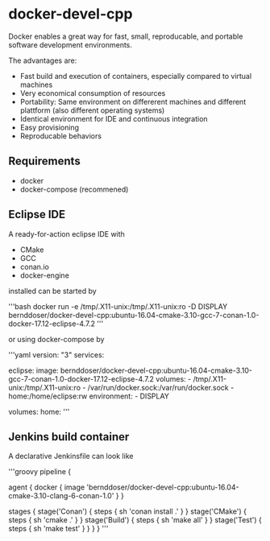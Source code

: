 # docker-devel-cpp

Docker enables a great way for fast, small, reproducable, and portable software development environments.

The advantages are:

 * Fast build and execution of containers, especially compared to virtual machines
 * Very economical consumption of resources
 * Portability: Same environment on differerent machines and different plattform (also different operating systems)
 * Identical environment for IDE and continuous integration
 * Easy provisioning 
 * Reproducable behaviors

## Requirements

 * docker
 * docker-compose (recommened)

## Eclipse IDE

A ready-for-action eclipse IDE with 

 * CMake
 * GCC
 * conan.io
 * docker-engine

installed can be started by

'''bash
docker run -e /tmp/.X11-unix:/tmp/.X11-unix:ro -D DISPLAY bernddoser/docker-devel-cpp:ubuntu-16.04-cmake-3.10-gcc-7-conan-1.0-docker-17.12-eclipse-4.7.2
'''

or using docker-compose by

'''yaml
version: "3"
services:

  eclipse:
    image: bernddoser/docker-devel-cpp:ubuntu-16.04-cmake-3.10-gcc-7-conan-1.0-docker-17.12-eclipse-4.7.2
    volumes:
      - /tmp/.X11-unix:/tmp/.X11-unix:ro 
      - /var/run/docker.sock:/var/run/docker.sock
      - home:/home/eclipse:rw
    environment:
      - DISPLAY

volumes:
  home:
'''

## Jenkins build container

A declarative Jenkinsfile can look like

'''groovy
pipeline {

  agent {
    docker {
      image 'bernddoser/docker-devel-cpp:ubuntu-16.04-cmake-3.10-clang-6-conan-1.0'
    }
  }

  stages {
    stage('Conan') {
      steps {
        sh 'conan install .'
      }
    }
    stage('CMake') {
      steps {
        sh 'cmake .'
      }
    }
    stage('Build') {
      steps {
        sh 'make all'
      }
    }
    stage('Test') {
      steps {
        sh 'make test'
      }
    }
  }
}
'''
